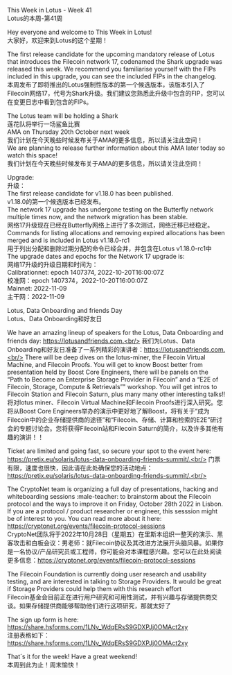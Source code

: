 This Week in Lotus - Week 41<br/>
Lotus的本周-第41周<br/>

Hey everyone and welcome to This Week in Lotus! <br/>
大家好，欢迎来到Lotus的这个星期！<br/>

The first release candidate for the upcoming mandatory release of Lotus that introduces the Filecoin network 17, codenamed the Shark upgrade was released this week. We recommend you familiarise yourself with the FIPs included in this upgrade, you can see the included FIPs in the changelog.<br/>
本周发布了即将推出的Lotus强制性版本的第一个候选版本，该版本引入了Filecoin网络17，代号为Shark升级。我们建议您熟悉此升级中包含的FIP，您可以在变更日志中看到包含的FIPs。<br/>

The Lotus team will be holding a Shark <br/>
莲花队将举行一场鲨鱼比赛<br/>
AMA on Thursday 20th October next week <br/>
我们计划在今天晚些时候发布关于AMA的更多信息，所以请关注此空间！<br/>
We are planning to release further information about this AMA later today so watch this space!<br/>
我们计划在今天晚些时候发布关于AMA的更多信息，所以请关注此空间！<br/>

Upgrade:<br/>
升级：<br/>
The first release candidate for v1.18.0 has been published.<br/>
v1.18.0的第一个候选版本已经发布。<br/>
The network 17 upgrade has undergone testing on the Butterfly network multiple times now, and the network migration has been stable.<br/>
网络17升级现在已经在Butterfly网络上进行了多次测试，网络迁移已经稳定。<br/>
Commands for listing allocations and removing expired allocations has been merged and is included in Lotus v1.18.0-rc1<br/>
用于列出分配和删除过期分配的命令已经合并，并包含在Lotus v1.18.0-rc1中<br/>
The upgrade dates and epochs for the Network 17 upgrade is:<br/>
网络17升级的升级日期和时间为：<br/>
Calibrationnet: epoch 1407374, 2022-10-20T16:00:07Z<br/>
校准网：epoch 1407374，2022-10-20T16:00:07Z<br/>
Mainnet: 2022-11-09<br/>
主干网：2022-11-09<br/>

Lotus, Data Onboarding and friends Day<br/>
Lotus、Data Onboarding和好友日<br/>

We have an amazing lineup of speakers for the Lotus, Data Onboarding and friends day: https://lotusandfriends.com.<br/>
我们为Lotus、Data Onboarding和好友日准备了一系列精彩的演讲者：https://lotusandfriends.com.<br/>
There will be deep dives on the lotus-miner, the Filecoin Virtual Machine, and Filecoin Proofs. You will get to know Boost better from presentation held by Boost Core Engineers, there will be panels on the “Path to Become an Enterprise Storage Provider in Filecoin” and a “E2E of Filecoin, Storage, Compute & Retrievals”" workshop. You will get intros to Filecoin Station and Filecoin Saturn, plus many many other interesting talks!!<br/>
将对lotus miner、Filecoin Virtual Machine和Filecoin Proofs进行深入研究。您将从Boost Core Engineers举办的演示中更好地了解Boost，将有关于“成为Filecoin中的企业存储提供商的途径”和“Filecoin、存储、计算和检索的E2E”研讨会的专题讨论会。您将获得Filecoin站和Filecoin Saturn的简介，以及许多其他有趣的演讲！！<br/>

Ticket are limited and going fast, so secure your spot to the event here: https://pretix.eu/solaris/lotus-data-onboarding-friends-summit/.<br/>
门票有限，速度也很快，因此请在此处确保您的活动地点：https://pretix.eu/solaris/lotus-data-onboarding-friends-summit/.<br/>

The CryptoNet team is organizing a full day of presentations, hacking and whiteboarding sessions :male-teacher: to brainstorm about the Filecoin protocol and the ways to improve it on Friday, October 28th 2022 in Lisbon. If you are a protocol / product researcher or engineer, this sesssion might be of interest to you. You can read more about it here: https://cryptonet.org/events/filecoin-protocol-sessions<br/>
CryptoNet团队将于2022年10月28日（星期五）在里斯本组织一整天的演示、黑客攻击和白板会议：男老师：就Filecoin协议及其改进方法展开头脑风暴。如果你是一名协议/产品研究员或工程师，你可能会对本课程感兴趣。您可以在此处阅读更多信息：https://cryptonet.org/events/filecoin-protocol-sessions<br/>

The Filecoin Foundation is currently doing user research and usability testing, and are interested in talking to Storage Providers. It would be great if Storage Providers could help them with this research effort <br/>
Filecoin基金会目前正在进行用户研究和可用性测试，并有兴趣与存储提供商交谈。如果存储提供商能够帮助他们进行这项研究，那就太好了<br/>

The sign up form is here: https://share.hsforms.com/1LNv_WdqERsS9GDXPJj0OMAct2xy<br/>
注册表格如下：https://share.hsforms.com/1LNv_WdqERsS9GDXPJj0OMAct2xy<br/>

That´s it for the week! Have a great weekend!<br/>
本周到此为止！周末愉快！<br/>

